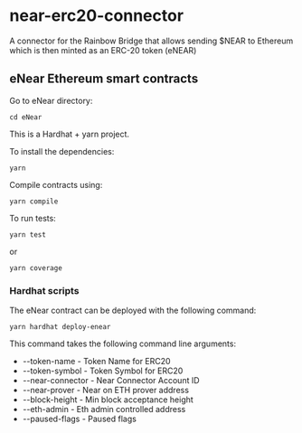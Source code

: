 # near-erc20-connector
A connector for the Rainbow Bridge that allows sending $NEAR to Ethereum which is then minted as an ERC-20 token (eNEAR)

## eNear Ethereum smart contracts

Go to eNear directory:

```
cd eNear
```

This is a Hardhat + yarn project.

To install the dependencies:

```
yarn
```

Compile contracts using:

```
yarn compile
```

To run tests:

```
yarn test
```

or

```
yarn coverage
```

### Hardhat scripts

The eNear contract can be deployed with the following command:

```
yarn hardhat deploy-enear
```

This command takes the following command line arguments:

- --token-name - Token Name for ERC20
- --token-symbol - Token Symbol for ERC20
- --near-connector - Near Connector Account ID
- --near-prover - Near on ETH prover address
- --block-height - Min block acceptance height
- --eth-admin - Eth admin controlled address
- --paused-flags - Paused flags
